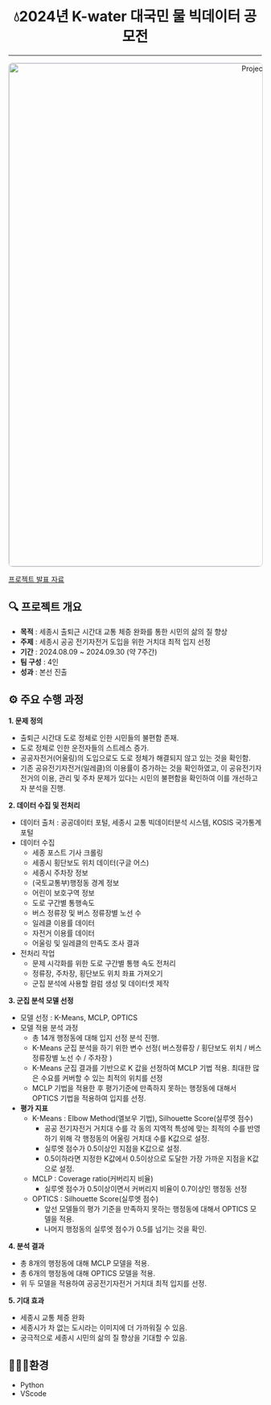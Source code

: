 <h1 style="text-align: center;">💧2024년 K-water 대국민 물 빅데이터 공모전</h1>
<hr>
<p style="text-align: center;">
    <a href="https://github.com/donghyun0518/sejong-bigdata-mclp-optics/blob/main/%EC%84%B8%EC%A2%85%EC%8B%9C%20%EA%B3%B5%EB%AA%A8%EC%A0%84%20%EC%B5%9C%EC%A2%85.pdf" target="_blank">
        <img src="https://github.com/donghyun0518/sejong-bigdata-mclp-optics/blob/main/%EC%84%B8%EC%A2%85%EC%8B%9C%ED%91%9C%EC%A7%80.png" alt="Project Cover" style="width: 1000px; border: 1px solid #c9d1d9; border-radius: 8px;">
    </a>
</p>

[프로젝트 발표 자료](https://github.com/donghyun0518/sejong-bigdata-mclp-optics/blob/main/%EC%84%B8%EC%A2%85%EC%8B%9C%20%EA%B3%B5%EB%AA%A8%EC%A0%84%20%EC%B5%9C%EC%A2%85.pdf)

## 🔍 프로젝트 개요
- **목적** : 세종시 출퇴근 시간대 교통 체증 완화를 통한 시민의 삶의 질 향상
- **주제** : 세종시 공공 전기자전거 도입을 위한 거치대 최적 입지 선정
- **기간** : 2024.08.09 ~ 2024.09.30 (약 7주간)
- **팀 구성** : 4인
- **성과** : 본선 진출

## ⚙️ 주요 수행 과정
**1. **문제 정의****
   - 출퇴근 시간대 도로 정체로 인한 시민들의 불편함 존재.
   - 도로 정체로 인한 운전자들의 스트레스 증가.
   - 공공자전거(어울링)의 도입으로도 도로 정체가 해결되지 않고 있는 것을 확인함.
   - 기존 공유전기자전거(일레클)의 이용률이 증가하는 것을 확인하였고, 이 공유전기자전거의 이용, 관리 및 주차 문제가 있다는 시민의 불편함을 확인하여 이를 개선하고자 분석을 진행.

**2. **데이터 수집 및 전처리****
   - 데이터 출처 : 공공데이터 포털, 세종시 교통 빅데이터분석 시스템, KOSIS 국가통계포털
   - 데이터 수집
     - 세종 포스트 기사 크롤링
     - 세종시 횡단보도 위치 데이터(구글 어스)
     - 세종시 주차장 정보
     - (국토교통부)행정동 경계 정보
     - 어린이 보호구역 정보
     - 도로 구간별 통행속도
     - 버스 정류장 및 버스 정류장별 노선 수
     - 일레클 이용률 데이터
     - 자전거 이용률 데이터
     - 어울링 및 일레클의 만족도 조사 결과
   - 전처리 작업
     - 문제 시각화를 위한 도로 구간별 통행 속도 전처리
     - 정류장, 주차장, 횡단보도 위치 좌표 가져오기
     - 군집 분석에 사용할 컬럼 생성 및 데이터셋 제작

**3. **군집 분석 모델 선정****
   - 모델 선정 : K-Means, MCLP, OPTICS
   - 모델 적용 분석 과정
     - 총 14개 행정동에 대해 입지 선정 분석 진행.
     - K-Means 군집 분석을 하기 위한 변수 선정( 버스정류장 / 횡단보도 위치 / 버스 정류장별 노선 수 / 주차장 )
     - K-Means 군집 결과를 기반으로 K 값을 선정하여 MCLP 기법 적용. 최대한 많은 수요를 커버할 수 있는 최적의 위치를 선정
     - MCLP 기법을 적용한 후 평가기준에 만족하지 못하는 행정동에 대해서 OPTICS 기법을 적용하여 입지를 선정.
   - **평가 지표**
     - K-Means : Elbow Method(엘보우 기법), Silhouette Score(실루엣 점수)
       - 공공 전기자전거 거치대 수를 각 동의 지역적 특성에 맞는 최적의 수를 반영하기 위해 각 행정동의 어울링 거치대 수를 K값으로 설정.
       - 실루엣 점수가 0.5이상인 지점을 K값으로 설정.
       - 0.5이하라면 지정한 K값에서 0.5이상으로 도달한 가장 가까운 지점을 K값으로 설정.
     - MCLP : Coverage ratio(커버리지 비율)
       - 실루엣 점수가 0.5이상이면서 커버리지 비율이 0.7이상인 행정동 선정
     - OPTICS : Silhouette Score(실루엣 점수)
       - 앞선 모델들의 평가 기준을 만족하지 못하는 행정동에 대해서 OPTICS 모델을 적용.
       - 나머지 행정동의 실루엣 점수가 0.5를 넘기는 것을 확인.

**4. **분석 결과****
   - 총 8개의 행정동에 대해 MCLP 모델을 적용.
   - 총 6개의 행정동에 대해 OPTICS 모델을 적용.
   - 위 두 모델을 적용하여 공공전기자전거 거치대 최적 입지를 선정.

**5. **기대 효과****
   - 세종시 교통 체증 완화
   - 세종시가 차 없는 도시라는 이미지에 더 가까워질 수 있음.
   - 궁극적으로 세종시 시민의 삶의 질 향상을 기대할 수 있음.


## 🧑🏻‍💻환경
- Python
- VScode

